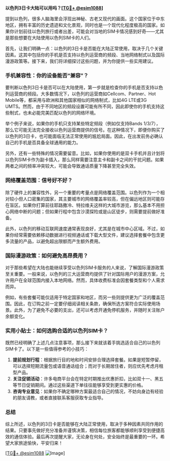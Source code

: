 **以色列3日卡大陆可以用吗？[[TG💪+ @esim1088](https://t.me/s/esim1088)]**

提到以色列，很多人脑海里会浮现出神秘、古老又现代的画面。这个国家位于中东地区，拥有丰富的历史遗迹和文化景观，同时也是一个现代化程度极高的国家。如果你计划前往以色列旅行或者出差，可能会对当地的SIM卡情况感到好奇——尤其是那些想要在大陆使用以色列SIM卡的人们。

首先，让我们明确一点：以色列的3日卡是否能在大陆正常使用，取决于几个关键因素。这其中包括你的手机是否支持以色列运营商的频段、当地网络制式以及国际漫游政策等。接下来，我们将详细探讨这些问题，并为你提供一些实用建议。

### 手机兼容性：你的设备能否“兼容”？

要判断以色列3日卡是否可以在大陆使用，第一步就是检查你的手机是否支持以色列运营商的频段。大多数情况下，以色列的运营商如Cellcom、Partner、Hot Mobile等，都采用与欧洲和其他国家相似的网络制式，比如4G LTE或3G UMTS。然而，由于不同地区的频段设置可能有所不同，因此即使你的手机支持这些制式，也未必能完美匹配以色列的网络环境。

举个例子来说，如果你的手机只支持某些特定频段（例如仅支持Bands 1/3/7），那么它可能无法完全接收以色列运营商提供的信号。在这种情况下，即便你购买了以色列的3日卡，也可能面临无法正常使用的尴尬局面。因此，在出发前务必确认自己的手机是否具备全球通用的能力。

另外，还有一些特殊的情况需要留意。比如，如果你使用的是双卡手机并且计划将以色列SIM卡作为副卡插入，那么同样需要注意主卡和副卡之间的干扰问题。如果两者之间的频率冲突较大，可能会导致通话质量下降甚至完全失效。

### 网络覆盖范围：信号好不好？

除了硬件上的兼容性外，另一个重要的考量点是网络覆盖范围。以色列作为一个相对较小但人口密集的国家，其主要城市的网络覆盖率较高，但在偏远地区则可能存在盲区。如果你打算前往耶路撒冷、特拉维夫这样的大城市游览，那么基本不用担心网络中断的问题；但如果行程中包含沙漠探险或是山区徒步，则需要提前做好准备。

此外，以色列的移动互联网速度通常表现良好，尤其是在城市中心区域。不过，如果你经常需要依赖移动数据进行视频通话或下载大型文件，建议选择套餐中包含更多流量的产品，以避免超出限额而产生额外费用。

### 国际漫游政策：如何避免高昂费用？

对于那些希望在大陆也能继续享受以色列SIM卡服务的人来说，了解国际漫游政策至关重要。一般来说，以色列的三大运营商均提供了针对国际用户的漫游方案，允许用户在全球范围内接入本地网络。然而，具体收费标准会因套餐类型和个人需求而异。

例如，有些套餐可能仅适用于特定国家和地区，而另一些则提供更为广泛的覆盖范围。因此，在订购之前一定要仔细阅读相关条款，确保所选方案符合实际使用场景。此外，为了避免不必要的支出，还可以考虑开通免停机服务，并随时关注账户余额变化。

### 实用小贴士：如何选购合适的以色列SIM卡？

既然已经明确了上述几点注意事项，那么接下来就该着手挑选适合自己的以色列SIM卡了。以下是一些值得参考的小技巧：

1. **提前规划行程**：根据旅行目的地和时间安排合理选择套餐。如果是短暂停留，可以选择短期流量包或语音通话组合；而对于长期居住者，则应优先考虑月租型产品。
2. **关注促销活动**：许多电商平台会在特定时期推出优惠折扣，比如双十一、黑五等节日促销期间。通过这些渠道下单往往能够享受到更实惠的价格。
3. **咨询专业意见**：如果你不确定哪种方案最适合自己的情况，不妨向身边有经验的朋友请教，或者直接联系客服获取专业指导。

### 总结

综上所述，以色列的3日卡是否能够在大陆正常使用，取决于多种因素共同作用的结果。只要事先做好充分准备并谨慎决策，相信每位旅客都能够顺利享受到便捷高效的通信体验。最后再次提醒大家，无论身在何处，安全始终是最重要的一环。希望大家旅途愉快，平安归来！

[[TG💪+ @esim1088](https://t.me/s/esim1088) ![Image](https://i.postimg.cc/4NQfJmqS/Snipaste-2025-05-13-00-14-12.png)]